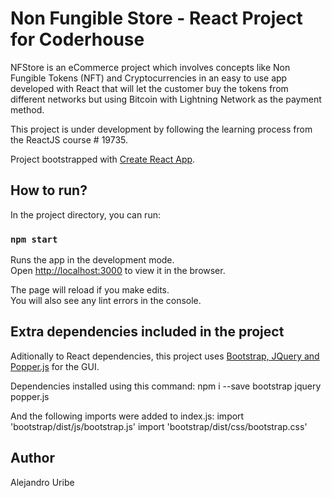 # Non Fungible Store - React Project for Coderhouse

NFStore is an eCommerce project which involves concepts like Non Fungible Tokens (NFT) and Cryptocurrencies in an easy to use app developed with React that will let the customer buy the tokens from different networks but using Bitcoin with Lightning Network as the payment method.

This project is under development by following the learning process from the ReactJS course # 19735.

Project bootstrapped with [Create React App](https://github.com/facebook/create-react-app).

## How to run?

In the project directory, you can run:

### `npm start`

Runs the app in the development mode.\
Open [http://localhost:3000](http://localhost:3000) to view it in the browser.

The page will reload if you make edits.\
You will also see any lint errors in the console.

## Extra dependencies included in the project

Aditionally to React dependencies, this project uses [Bootstrap, JQuery and Popper.js](https://blog.logrocket.com/how-to-use-bootstrap-with-react-a354715d1121/) for the GUI.  

Dependencies installed using this command:
npm i --save bootstrap jquery popper.js

And the following imports were added to index.js:
import 'bootstrap/dist/js/bootstrap.js'
import 'bootstrap/dist/css/bootstrap.css'

## Author
Alejandro Uribe
